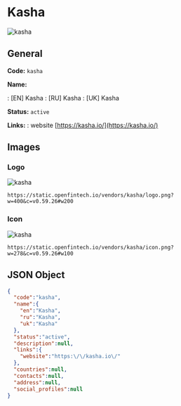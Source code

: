 
# Kasha 
![kasha](https://static.openfintech.io/vendors/kasha/logo.png?w=400&c=v0.59.26#w200)  

## General 
 
**Code:** `kasha` 
 
**Name:** 
 
:	[EN] Kasha 
:	[RU] Kasha 
:	[UK] Kasha 
 
**Status:** `active` 
 
**Links:** 
: website [https://kasha.io/](https://kasha.io/) 
 

## Images 

### Logo 
 
![kasha](https://static.openfintech.io/vendors/kasha/logo.png?w=400&c=v0.59.26#w200)  

```
https://static.openfintech.io/vendors/kasha/logo.png?w=400&c=v0.59.26#w200
```  

### Icon 
 
![kasha](https://static.openfintech.io/vendors/kasha/icon.png?w=278&c=v0.59.26#w100)  

```
https://static.openfintech.io/vendors/kasha/icon.png?w=278&c=v0.59.26#w100
```  

## JSON Object 

```json
{
  "code":"kasha",
  "name":{
    "en":"Kasha",
    "ru":"Kasha",
    "uk":"Kasha"
  },
  "status":"active",
  "description":null,
  "links":{
    "website":"https:\/\/kasha.io\/"
  },
  "countries":null,
  "contacts":null,
  "address":null,
  "social_profiles":null
}
```  
